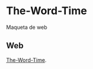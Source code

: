 # The-Word-Time
Maqueta de web

## Web
[The-Word-Time](https://dunocgame.github.io/The-Word-Time/).
